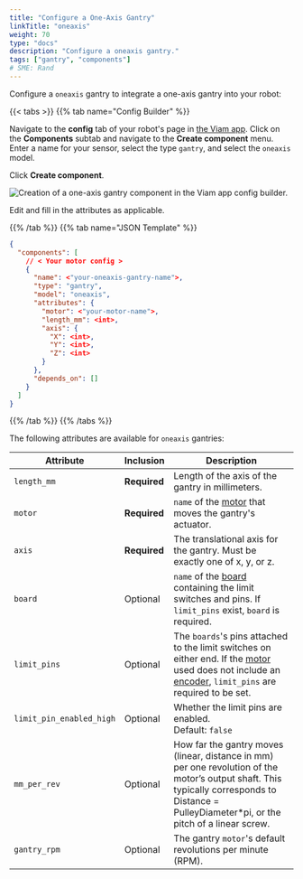 ```yaml
---
title: "Configure a One-Axis Gantry"
linkTitle: "oneaxis"
weight: 70
type: "docs"
description: "Configure a oneaxis gantry."
tags: ["gantry", "components"]
# SME: Rand
---
```


Configure a `oneaxis` gantry to integrate a one-axis gantry into your robot:

{{< tabs >}}
{{% tab name="Config Builder" %}}

Navigate to the **config** tab of your robot's page in [the Viam app](https://app.viam.com).
Click on the **Components** subtab and navigate to the **Create component** menu.
Enter a name for your sensor, select the type `gantry`, and select the `oneaxis` model.

Click **Create component**.

![Creation of a one-axis gantry component in the Viam app config builder.](../img/oneaxis-ui-config.png)

Edit and fill in the attributes as applicable.

{{% /tab %}}
{{% tab name="JSON Template" %}}

```json {class="line-numbers linkable-line-numbers"}
{
  "components": [
    // < Your motor config >
    {
      "name": <"your-oneaxis-gantry-name">,
      "type": "gantry",
      "model": "oneaxis",
      "attributes": {
        "motor": <"your-motor-name">,
        "length_mm": <int>,
        "axis": {
          "X": <int>,
          "Y": <int>,
          "Z": <int>
        }
      },
      "depends_on": []
    }
  ]
}
```

{{% /tab %}}
{{% /tabs %}}

The following attributes are available for `oneaxis` gantries:

| Attribute | Inclusion | Description |
| ----------- | -------------- | --------------  |
| `length_mm` | **Required** | Length of the axis of the gantry in millimeters. |
| `motor` | **Required** | `name` of the [motor](/components/motor) that moves the gantry's actuator. |
| `axis` | **Required** | The translational axis for the gantry. Must be exactly one of x, y, or z. |
| `board`  |  Optional | `name` of the [board](/components/board) containing the limit switches and pins. If `limit_pins` exist, `board` is required. |
| `limit_pins`  | Optional | The `boards`'s pins attached to the limit switches on either end. If the [motor](/components/motor) used does not include an [encoder](/components/motor/gpio/encoded-motor), `limit_pins` are required to be set. |
| `limit_pin_enabled_high` | Optional | Whether the limit pins are enabled. <br> Default: `false` |
| `mm_per_rev` | Optional | How far the gantry moves (linear, distance in mm) per one revolution of the motor’s output shaft. This typically corresponds to Distance = PulleyDiameter*pi, or the pitch of a linear screw. |
| `gantry_rpm` | Optional | The gantry `motor`'s default revolutions per minute (RPM). |
